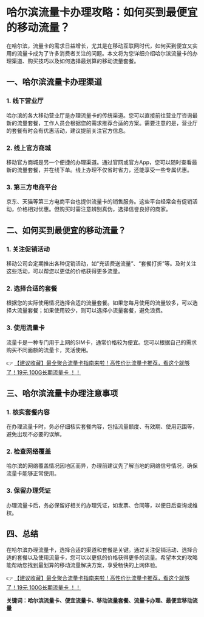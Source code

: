 # 哈尔滨流量卡办理攻略：如何买到最便宜的移动流量？

在哈尔滨，流量卡的需求日益增长，尤其是在移动互联网时代，如何买到便宜又实用的流量卡成为了许多消费者关注的问题。本文将为您详细介绍哈尔滨流量卡的办理渠道、购买技巧以及如何选择最划算的移动流量套餐。

## 一、哈尔滨流量卡办理渠道

### 1. 线下营业厅
哈尔滨的各大移动营业厅是办理流量卡的传统渠道。您可以直接前往营业厅咨询最新的流量套餐，工作人员会根据您的需求推荐合适的方案。需要注意的是，营业厅的套餐有时会有优惠活动，建议提前关注官方信息。

### 2. 线上官方商城
移动官方商城是另一个便捷的办理渠道。通过官网或官方App，您可以随时查看最新的流量套餐，并在线下单。线上办理不仅省时省力，还能享受一些专属优惠。

### 3. 第三方电商平台
京东、天猫等第三方电商平台也提供流量卡的销售服务。这些平台经常会有促销活动，价格相对优惠。但购买时需注意辨别真伪，选择信誉良好的商家。

## 二、如何买到最便宜的移动流量？

### 1. 关注促销活动
移动公司会定期推出各种促销活动，如“充话费送流量”、“套餐打折”等。及时关注这些活动，可以帮您以更低的价格获得更多流量。

### 2. 选择合适的套餐
根据您的实际使用情况选择合适的流量套餐。如果您每月使用的流量较多，可以选择大流量套餐；如果使用较少，则可以选择小流量套餐，避免浪费。

### 3. 使用流量卡
流量卡是一种专门用于上网的SIM卡，通常价格较为便宜。您可以根据自己的需求购买不同面额的流量卡，灵活使用。

👉 [【建议收藏】最全聚合流量卡指南来啦！高性价比流量卡推荐，看这个就够了！19元 100G长期流量卡 ！！](https://bit.ly/Liuliangka)

## 三、哈尔滨流量卡办理注意事项

### 1. 核实套餐内容
在办理流量卡时，务必仔细核实套餐内容，包括流量额度、有效期、使用范围等，避免出现不必要的误解。

### 2. 检查网络覆盖
哈尔滨的网络覆盖情况因地区而异，办理前建议先了解当地的网络信号情况，确保流量卡能够正常使用。

### 3. 保留办理凭证
办理流量卡后，务必保留好相关的办理凭证，如发票、合同等，以便日后查询或维权。

## 四、总结

在哈尔滨办理流量卡，选择合适的渠道和套餐是关键。通过关注促销活动、选择合适的套餐以及使用流量卡，您可以以更低的价格获得更多的流量。希望本文的攻略能帮助您找到最划算的移动流量解决方案，享受畅快的上网体验。

👉 [【建议收藏】最全聚合流量卡指南来啦！高性价比流量卡推荐，看这个就够了！19元 100G长期流量卡 ！！](https://bit.ly/Liuliangka)

**关键词：哈尔滨流量卡、便宜流量卡、移动流量套餐、流量卡办理、最便宜移动流量**